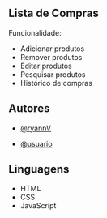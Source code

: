 
## Lista de Compras

Funcionalidade:
- Adicionar produtos
- Remover produtos
- Editar produtos
- Pesquisar produtos
- Histórico de compras




## Autores

- [@ryannV](https://www.github.com/ryannV)

- [@usuario](https://www.github.com/octokatherine)
## Linguagens

- HTML
- CSS
- JavaScript

